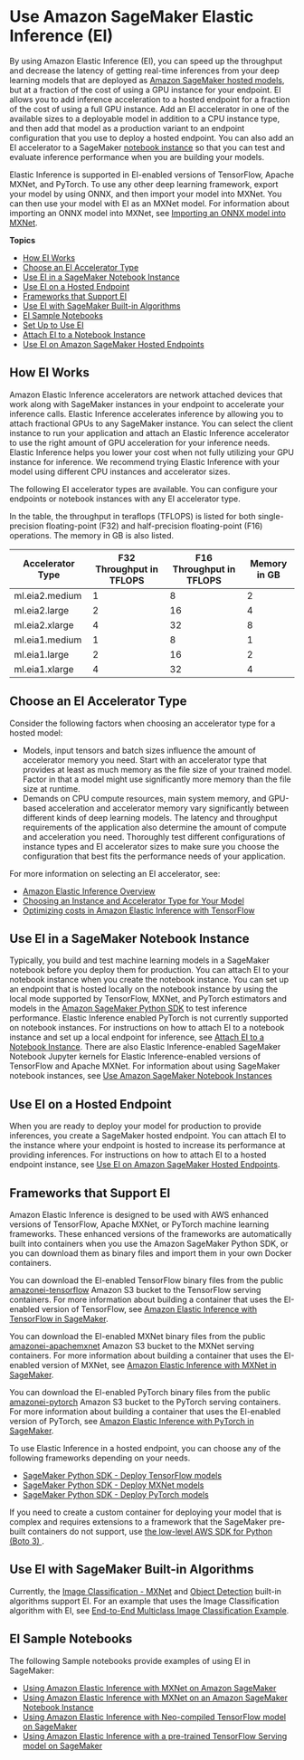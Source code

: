 # Use Amazon SageMaker Elastic Inference \(EI\)<a name="ei"></a>

By using Amazon Elastic Inference \(EI\), you can speed up the throughput and decrease the latency of getting real\-time inferences from your deep learning models that are deployed as [Amazon SageMaker hosted models](https://docs.aws.amazon.com/sagemaker/latest/dg/deploy-model.html), but at a fraction of the cost of using a GPU instance for your endpoint\. EI allows you to add inference acceleration to a hosted endpoint for a fraction of the cost of using a full GPU instance\. Add an EI accelerator in one of the available sizes to a deployable model in addition to a CPU instance type, and then add that model as a production variant to an endpoint configuration that you use to deploy a hosted endpoint\. You can also add an EI accelerator to a SageMaker [notebook instance](sagemaker/latest/dg/nbi.html) so that you can test and evaluate inference performance when you are building your models\. 

Elastic Inference is supported in EI\-enabled versions of TensorFlow, Apache MXNet, and PyTorch\. To use any other deep learning framework, export your model by using ONNX, and then import your model into MXNet\. You can then use your model with EI as an MXNet model\. For information about importing an ONNX model into MXNet, see [Importing an ONNX model into MXNet](https://docs.aws.amazon.com/dlami/latest/devguide/onnx.html)\.

**Topics**
+ [How EI Works](#ei-how-it-works)
+ [Choose an EI Accelerator Type](#ei-choose-type)
+ [Use EI in a SageMaker Notebook Instance](#ei-intro-notebook)
+ [Use EI on a Hosted Endpoint](#ei-intro-endpoint)
+ [Frameworks that Support EI](#ei-supported-frameworks)
+ [Use EI with SageMaker Built\-in Algorithms](#ei-built-in)
+ [EI Sample Notebooks](#ei-intro-sample-nb)
+ [Set Up to Use EI](ei-setup.md)
+ [Attach EI to a Notebook Instance](ei-notebook-instance.md)
+ [Use EI on Amazon SageMaker Hosted Endpoints](ei-endpoints.md)

## How EI Works<a name="ei-how-it-works"></a>

Amazon Elastic Inference accelerators are network attached devices that work along with SageMaker instances in your endpoint to accelerate your inference calls\. Elastic Inference accelerates inference by allowing you to attach fractional GPUs to any SageMaker instance\. You can select the client instance to run your application and attach an Elastic Inference accelerator to use the right amount of GPU acceleration for your inference needs\. Elastic Inference helps you lower your cost when not fully utilizing your GPU instance for inference\. We recommend trying Elastic Inference with your model using different CPU instances and accelerator sizes\.

The following EI accelerator types are available\. You can configure your endpoints or notebook instances with any EI accelerator type\.

In the table, the throughput in teraflops \(TFLOPS\) is listed for both single\-precision floating\-point \(F32\) and half\-precision floating\-point \(F16\) operations\. The memory in GB is also listed\.


| Accelerator Type | F32 Throughput in TFLOPS | F16 Throughput in TFLOPS | Memory in GB | 
| --- | --- | --- | --- | 
| ml\.eia2\.medium | 1 | 8 | 2 | 
| ml\.eia2\.large | 2 | 16 | 4 | 
| ml\.eia2\.xlarge | 4 | 32 | 8 | 
| ml\.eia1\.medium | 1 | 8 | 1 | 
| ml\.eia1\.large | 2 | 16 | 2 | 
| ml\.eia1\.xlarge | 4 | 32 | 4 | 

## Choose an EI Accelerator Type<a name="ei-choose-type"></a>

Consider the following factors when choosing an accelerator type for a hosted model:
+ Models, input tensors and batch sizes influence the amount of accelerator memory you need\. Start with an accelerator type that provides at least as much memory as the file size of your trained model\. Factor in that a model might use significantly more memory than the file size at runtime\.
+ Demands on CPU compute resources, main system memory, and GPU\-based acceleration and accelerator memory vary significantly between different kinds of deep learning models\. The latency and throughput requirements of the application also determine the amount of compute and acceleration you need\. Thoroughly test different configurations of instance types and EI accelerator sizes to make sure you choose the configuration that best fits the performance needs of your application\.

For more information on selecting an EI accelerator, see:
+ [Amazon Elastic Inference Overview ](https://aws.amazon.com/machine-learning/elastic-inference/)
+ [Choosing an Instance and Accelerator Type for Your Model](https://docs.aws.amazon.com/elastic-inference/latest/developerguide/before.html#getting-started-choosing)
+ [Optimizing costs in Amazon Elastic Inference with TensorFlow](https://aws.amazon.com/blogs/machine-learning/optimizing-costs-in-amazon-elastic-inference-with-amazon-tensorflow/)

## Use EI in a SageMaker Notebook Instance<a name="ei-intro-notebook"></a>

Typically, you build and test machine learning models in a SageMaker notebook before you deploy them for production\. You can attach EI to your notebook instance when you create the notebook instance\. You can set up an endpoint that is hosted locally on the notebook instance by using the local mode supported by TensorFlow, MXNet, and PyTorch estimators and models in the [Amazon SageMaker Python SDK](https://sagemaker.readthedocs.io) to test inference performance\. Elastic Inference enabled PyTorch is not currently supported on notebook instances\. For instructions on how to attach EI to a notebook instance and set up a local endpoint for inference, see [Attach EI to a Notebook Instance](ei-notebook-instance.md)\. There are also Elastic Inference\-enabled SageMaker Notebook Jupyter kernels for Elastic Inference\-enabled versions of TensorFlow and Apache MXNet\. For information about using SageMaker notebook instances, see [Use Amazon SageMaker Notebook Instances](https://docs.aws.amazon.com/sagemaker/latest/dg/nbi.html)

## Use EI on a Hosted Endpoint<a name="ei-intro-endpoint"></a>

When you are ready to deploy your model for production to provide inferences, you create a SageMaker hosted endpoint\. You can attach EI to the instance where your endpoint is hosted to increase its performance at providing inferences\. For instructions on how to attach EI to a hosted endpoint instance, see [Use EI on Amazon SageMaker Hosted Endpoints](ei-endpoints.md)\.

## Frameworks that Support EI<a name="ei-supported-frameworks"></a>

Amazon Elastic Inference is designed to be used with AWS enhanced versions of TensorFlow, Apache MXNet, or PyTorch machine learning frameworks\. These enhanced versions of the frameworks are automatically built into containers when you use the Amazon SageMaker Python SDK, or you can download them as binary files and import them in your own Docker containers\. 

You can download the EI\-enabled TensorFlow binary files from the public [amazonei\-tensorflow](https://console.aws.amazon.com/s3/buckets/amazonei-tensorflow) Amazon S3 bucket to the TensorFlow serving containers\. For more information about building a container that uses the EI\-enabled version of TensorFlow, see [ Amazon Elastic Inference with TensorFlow in SageMaker](https://github.com/aws/sagemaker-tensorflow-serving-container#sagemaker-tensorflow-serving-container)\.

You can download the EI\-enabled MXNet binary files from the public [amazonei\-apachemxnet](https://console.aws.amazon.com/s3/buckets/amazonei-apachemxnet) Amazon S3 bucket to the MXNet serving containers\. For more information about building a container that uses the EI\-enabled version of MXNet, see [ Amazon Elastic Inference with MXNet in SageMaker](https://github.com/aws/sagemaker-mxnet-serving-container#amazon-elastic-inference-with-mxnet-in-sagemaker)\.

You can download the EI\-enabled PyTorch binary files from the public [amazonei\-pytorch](https://console.aws.amazon.com/s3/buckets/amazonei-pytorch) Amazon S3 bucket to the PyTorch serving containers\. For more information about building a container that uses the EI\-enabled version of PyTorch, see [ Amazon Elastic Inference with PyTorch in SageMaker](https://github.com/aws/sagemaker-pytorch-serving-container/#amazon-elastic-inference-with-pytorch-in-sagemaker)\.

To use Elastic Inference in a hosted endpoint, you can choose any of the following frameworks depending on your needs\.
+ [ SageMaker Python SDK \- Deploy TensorFlow models ](https://sagemaker.readthedocs.io/en/stable/frameworks/tensorflow/using_tf.html#deploy-tensorflow-serving-models)
+ [ SageMaker Python SDK \- Deploy MXNet models ](https://sagemaker.readthedocs.io/en/stable/frameworks/mxnet/using_mxnet.html#deploy-mxnet-models)
+ [ SageMaker Python SDK \- Deploy PyTorch models ](https://sagemaker.readthedocs.io/en/stable/frameworks/pytorch/using_pytorch.html#deploy-pytorch-models)

If you need to create a custom container for deploying your model that is complex and requires extensions to a framework that the SageMaker pre\-built containers do not support, use [ the low\-level AWS SDK for Python \(Boto 3\) ](https://boto3.amazonaws.com/v1/documentation/api/latest/guide/ec2-example-managing-instances.html)\.

## Use EI with SageMaker Built\-in Algorithms<a name="ei-built-in"></a>

Currently, the [Image Classification \- MXNet](image-classification.md) and [Object Detection](object-detection.md) built\-in algorithms support EI\. For an example that uses the Image Classification algorithm with EI, see [End\-to\-End Multiclass Image Classification Example](https://sagemaker-examples.readthedocs.io/en/latest/introduction_to_amazon_algorithms/imageclassification_caltech/Image-classification-fulltraining.html)\.

## EI Sample Notebooks<a name="ei-intro-sample-nb"></a>

The following Sample notebooks provide examples of using EI in SageMaker:
+ [Using Amazon Elastic Inference with MXNet on Amazon SageMaker ](https://sagemaker-examples.readthedocs.io/en/latest/sagemaker-python-sdk/mxnet_mnist/mxnet_mnist_elastic_inference.html)
+ [Using Amazon Elastic Inference with MXNet on an Amazon SageMaker Notebook Instance ](https://sagemaker-examples.readthedocs.io/en/latest/sagemaker-python-sdk/mxnet_mnist/mxnet_mnist_elastic_inference_local.html) 
+ [Using Amazon Elastic Inference with Neo\-compiled TensorFlow model on SageMaker](https://sagemaker-examples.readthedocs.io/en/latest/sagemaker-python-sdk/tensorflow_serving_using_elastic_inference_with_your_own_model/tensorflow_neo_compiled_model_elastic_inference.html)
+ [Using Amazon Elastic Inference with a pre\-trained TensorFlow Serving model on SageMaker](https://sagemaker-examples.readthedocs.io/en/latest/sagemaker-python-sdk/tensorflow_serving_using_elastic_inference_with_your_own_model/tensorflow_serving_pretrained_model_elastic_inference.html)